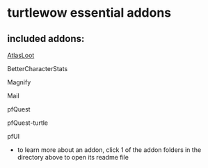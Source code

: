 # turtlewow essential addons

included addons:
--------

[AtlasLoot](https://github.com/31337list/turtlewow-essential-addons/tree/main/AtlasLoot)

BetterCharacterStats

Magnify

Mail

pfQuest

pfQuest-turtle

pfUI

- to learn more about an addon, click 1 of the addon folders in the directory above to open its readme file
